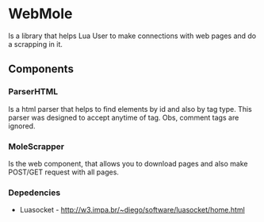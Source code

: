 # WebMole

Is a library that helps Lua User to make connections with web pages and do a scrapping in it.

## Components

### ParserHTML

Is a html parser that helps to find elements by id and also by tag type. This parser was designed to accept anytime of tag. Obs, comment tags are ignored.

### MoleScrapper

Is the web component, that allows you to download pages and also make POST/GET request with all pages.

### Depedencies

* Luasocket - http://w3.impa.br/~diego/software/luasocket/home.html